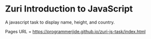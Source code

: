 # Zuri Introduction to JavaScript

A javascript task to display name, height, and country.

Pages URL = https://programmerjide.github.io/zuri-js-task/index.html